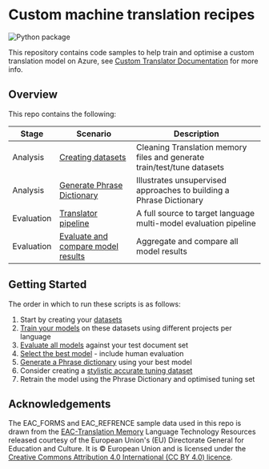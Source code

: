 # Custom machine translation recipes

![Python package](https://github.com/shanepeckham/custom-machine-translation-recipes/workflows/Python%20package/badge.svg?branch=master)

This repository contains code samples to help train and optimise a custom translation model on Azure,
see [Custom Translator Documentation](https://docs.microsoft.com/en-us/azure/cognitive-services/translator/custom-translator/overview)
for more info.

## Overview

This repo contains the following:

| Stage | Scenario | Description |
| -------- | ----------- | ------|
| Analysis | [Creating datasets](Analysis/Translation_Memory_to_datasets.ipynb) | Cleaning Translation memory files and generate train/test/tune datasets
| Analysis | [Generate Phrase Dictionary](Analysis/Phrase_Dictionary/README.md) | Illustrates unsupervised approaches to building a Phrase Dictionary
| Evaluation | [Translator pipeline](Evaluation/README.md) | A full source to target language multi-model evaluation pipeline
| Evaluation | [Evaluate and compare model results](Evaluation/Evaluate_Results.ipynb) | Aggregate and compare all model results

## Getting Started

The order in which to run these scripts is as follows:

1) Start by creating your [datasets](Analysis/Translation_Memory_to_datasets.ipynb)
2) [Train your models](Training/README.md) on these datasets using different projects per language
3) [Evaluate all models](Evaluation/README.md) against your test document set
4) [Select the best model](Evaluation/Evaluate_Results.ipynb) - include human evaluation
5) [Generate a Phrase dictionary](Analysis/Phrase_Dictionary/README.md) using your best model
6) Consider creating a [stylistic accurate tuning dataset](https://docs.microsoft.com/en-us/azure/cognitive-services/translator/custom-translator/training-and-model#tuning-document-type-for-custom-translator)
7) Retrain the model using the Phrase Dictionary and optimised tuning set

## Acknowledgements

The EAC_FORMS and EAC_REFRENCE sample data used in this repo is drawn from the [EAC-Translation Memory](https://ec.europa.eu/jrc/en/language-technologies/eac-translation-memory) Language Technology Resources released courtesy of the European Union's (EU) Directorate General for Education and Culture. It is &copy; European Union and is licensed under the [Creative Commons Attribution 4.0 International (CC BY 4.0) licence](http://creativecommons.org/licenses/by/4.0/).
